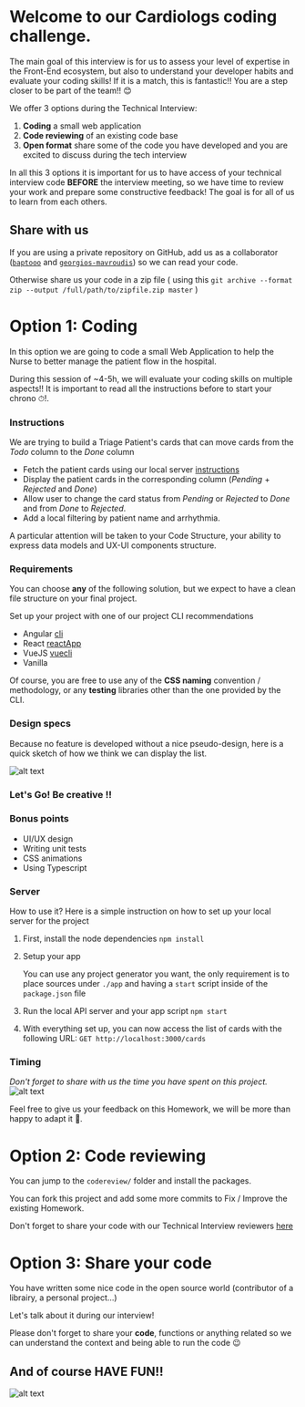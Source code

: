 # Welcome to our Cardiologs **coding challenge**.

The main goal of this interview is for us to assess your level of expertise in the Front-End ecosystem, but also to understand your developer habits and evaluate your coding skills!
If it is a match, this is fantastic!! You are a step closer to be part of the team!! :blush:

We offer 3 options during the Technical Interview: 
 1. **Coding** a small web application
 2. **Code reviewing** of an existing code base
 3. **Open format** share some of the code you have developed and you are excited to discuss during the tech interview

In all this 3 options it is important for us to have access of your technical interview code **BEFORE** the interview meeting, so we have time to review your work and prepare some constructive feedback! 
The goal is for all of us to learn from each others.  

## Share with us
If you are using a private repository on GitHub, add us as a collaborator ([`baptooo`](https://github.com/baptooo) and [`georgios-mavroudis`](https://github.com/georgios-mavroudis)) so we can read your code.

Otherwise share us your code in a zip file ( using this `git archive --format zip --output /full/path/to/zipfile.zip master` )

# Option 1: Coding

In this option we are going to code a small Web Application to help the Nurse to better manage the patient flow in the hospital.  

During this session of ~4-5h, we will evaluate your coding skills on multiple aspects!!
It is important to read all the instructions before to start your chrono ⏱!.

### Instructions
We are trying to build a Triage Patient's cards that can move cards from the _Todo_ column to the _Done_ column
  - Fetch the patient cards using our local server [instructions](#Server)
  - Display the patient cards in the corresponding column (_Pending_ + _Rejected_ and _Done_)
  - Allow user to change the card status from _Pending_ or _Rejected_ to _Done_ and from _Done_ to _Rejected_.
  - Add a local filtering by patient name and arrhythmia.
  
A particular attention will be taken to your Code Structure, your ability to express data models and UX-UI components structure.

### Requirements
You can choose **any** of the following solution, but we expect to have a clean file structure on your final project.

Set up your project with one of our project CLI recommendations
- Angular [cli](https://cli.angular.io/)
- React [reactApp](https://create-react-app.dev/docs/getting-started/)
- VueJS [vuecli](https://cli.vuejs.org/)
- Vanilla

Of course, you are free to use any of the **CSS naming** convention / methodology, or any **testing** libraries other than the one provided by the CLI.

### Design specs
Because no feature is developed without a nice pseudo-design, here is a quick sketch of how we think we can display the list. 

![alt text][design]


### Let's Go! Be **creative** !!

### Bonus points
- UI/UX design
- Writing unit tests
- CSS animations
- Using Typescript

### Server
How to use it?
Here is a simple instruction on how to set up your local server for the project

1. First, install the node dependencies
    `npm install`

2. Setup your app

    You can use any project generator you want, the only requirement is to place sources under `./app` and having a `start` script inside of the `package.json` file

3. Run the local API server and your app script
    `npm start`

4. With everything set up, you can now access the list of cards with the following URL:
    `GET http://localhost:3000/cards`


### Timing
*Don't forget to share with us the time you have spent on this project.*
![alt text][rabbit]


Feel free to give us your feedback on this Homework, we will be more than happy to adapt it :blue_heart:.


# Option 2: Code reviewing

You can jump to the `codereview/` folder and install the packages.

You can fork this project and add some more commits to Fix / Improve the existing Homework.

Don't forget to share your code with our Technical Interview reviewers [here](#share-with-us)

# Option 3: Share your code

You have written some nice code in the open source world (contributor of a librairy, a personal project...) 

Let's talk about it during our interview!

Please don't forget to share your **code**, functions or anything related so we can understand the context and being able to run the code :wink:



## And of course HAVE FUN!!
![alt text][sponge]


[design]: https://github.com/CardioLogs/card-triage/raw/master/images/design.png
[sponge]: https://github.com/CardioLogs/card-triage/raw/master/images/sponge.gif
[rabbit]: https://github.com/CardioLogs/card-triage/raw/master/images/wonderland.gif
